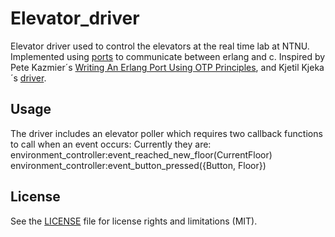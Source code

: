 # Elevator_driver

Elevator driver used to control the elevators at the real time lab at NTNU. Implemented using [ports](http://erlang.org/doc/tutorial/c_port.html) to communicate between erlang and c. Inspired by Pete Kazmier´s [Writing An Erlang Port Using OTP Principles](http://www2.erlangcentral.org/wiki/?title=Writing_an_Erlang_Port_using_OTP_Principles), and Kjetil Kjeka´s [driver](https://github.com/kjetilkjeka/Real-time-elevator/blob/master). 

## Usage
The driver includes an elevator poller which requires two callback functions to call when an event occurs: Currently they are:
	environment_controller:event_reached_new_floor(CurrentFloor)
	environment_controller:event_button_pressed({Button, Floor})

## License

See the [LICENSE](LICENSE.md) file for license rights and limitations (MIT).
	